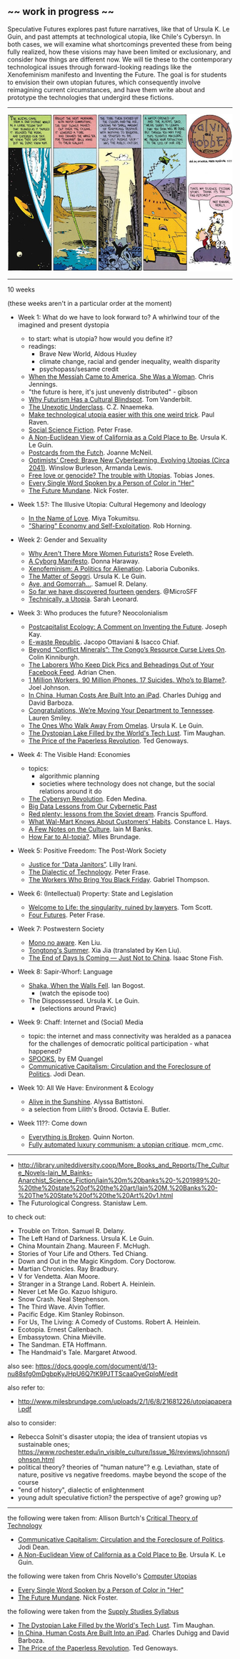 ~~ work in progress ~~
---

Speculative Futures explores past future narratives, like that of Ursula K. Le Guin, and past attempts at technological utopia, like Chile's Cybersyn. In both cases, we will examine what shortcomings prevented these from being fully realized, how these visions may have been limited or exclusionary, and consider how things are different now. We will tie these to the contemporary technological issues through forward-looking readings like the Xenofeminism manifesto and Inventing the Future. The goal is for students to envision their own utopian futures, which consequently involve reimagining current circumstances, and have them write about and prototype the technologies that undergird these fictions.

---

![](calvin_and_hobbes.jpg)

---

10 weeks

(these weeks aren't in a particular order at the moment)

- Week 1: What do we have to look forward to? A whirlwind tour of the imagined and present dystopia
    - to start: what is utopia? how would you define it?
    - readings:
        - Brave New World, Aldous Huxley
        - climate change, racial and gender inequality, wealth disparity
        - psychopass/sesame credit
    - [When the Messiah Came to America, She Was a Woman](https://blog.longreads.com/2016/02/25/when-the-messiah-came-to-america-she-was-a-woman/). Chris Jennings.
    - "the future is here, it's just unevenly distributed" - gibson
    - [Why Futurism Has a Cultural Blindspot](http://nautil.us/issue/28/2050/why-futurism-has-a-cultural-blindspot). Tom Vanderbilt.
    - [The Unexotic Underclass](https://miter.mit.edu/the-unexotic-underclass/). C.Z. Nnaemeka.
    - [Make technological utopia easier with this one weird trick](http://futurismic.com/2014/10/12/make-technological-utopia-easier-with-this-one-weird-trick/). Paul Raven.
    - [Social Science Fiction](http://www.peterfrase.com/2010/12/social-science-fiction/). Peter Frase.
    - [A Non-Euclidean View of California as a Cold Place to Be](http://theanarchistlibrary.org/library/ursula-k-le-guin-a-non-euclidean-view-of-california-as-a-cold-place-to-be). Ursula K. Le Guin.
    - [Postcards from the Futch](https://medium.com/message/postcards-from-the-futch-595796d8a45d#.7x8g0skdj). Joanne McNeil.
    - [Optimists’ Creed: Brave New Cyberlearning, Evolving Utopias (Circa 2041)](http://link.springer.com/article/10.1007/s40593-016-0096-x). Winslow Burleson, Armanda Lewis.
    - [Free love or genocide? The trouble with Utopias](http://www.theguardian.com/books/2016/jan/24/trouble-with-utopia-free-love-genocide-thomas-more-500-exhibition). Tobias Jones.
    - [Every Single Word Spoken by a Person of Color in "Her"](https://www.youtube.com/watch?v=wy_z_KKClBE)
    - [The Future Mundane](http://www.core77.com/posts/25678/the-future-mundane-25678). Nick Foster.

- Week 1.5?: The Illusive Utopia: Cultural Hegemony and Ideology
    - [In the Name of Love](https://www.jacobinmag.com/2014/01/in-the-name-of-love/). Miya Tokumitsu.
    - ["Sharing" Economy and Self-Exploitation](http://thenewinquiry.com/blogs/marginal-utility/sharing-economy-and-self-exploitation/). Rob Horning.

- Week 2: Gender and Sexuality
    - [Why Aren't There More Women Futurists?](http://www.theatlantic.com/technology/archive/2015/07/futurism-sexism-men/400097/) Rose Eveleth.
    - [A Cyborg Manifesto](http://faculty.georgetown.edu/irvinem/theory/Haraway-CyborgManifesto-1.pdf). Donna Haraway.
    - [Xenofeminism: A Politics for Alienation](http://www.laboriacuboniks.net/). Laboria Cuboniks.
    - [The Matter of Seggri](http://poliscifi.pbworks.com/f/leguin.pdf). Ursula K. Le Guin.
    - [Aye, and Gomorrah...](http://strangehorizons.com/2015/20151123/2delany-f.shtml). Samuel R. Delany.
    - [So far we have discovered fourteen genders](https://twitter.com/MicroSFF/status/720991032079462401). @MicroSFF
    - [Technically, a Utopia](http://bookforum.com/inprint/022_05/15583). Sarah Leonard.

- Week 3: Who produces the future? Neocolonialism
    - [Postcapitalist Ecology: A Comment on Inventing the Future](http://thedisorderofthings.com/2015/11/04/postcapitalist-ecology-a-comment-on-inventing-the-future/). Joseph Kay.
    - [E-waste Republic](http://interactive.aljazeera.com/aje/2015/ewaste/index.html). Jacopo Ottaviani & Isacco Chiaf.
    - [Beyond “Conflict Minerals”: The Congo’s Resource Curse Lives On](https://www.dissentmagazine.org/article/beyond-conflict-minerals-the-congos-resource-curse-lives-on). Colin Kinniburgh.
    - [The Laborers Who Keep Dick Pics and Beheadings Out of Your Facebook Feed](http://www.wired.com/2014/10/content-moderation). Adrian Chen.
    - [1 Million Workers. 90 Million iPhones. 17 Suicides. Who’s to Blame?](http://www.wired.com/2011/02/ff_joelinchina/). Joel Johnson.
    - [In China, Human Costs Are Built Into an iPad](http://www.nytimes.com/2012/01/26/business/ieconomy-apples-ipad-and-the-human-costs-for-workers-in-china.html). Charles Duhigg and David Barboza.
    - [Congratulations, We’re Moving Your Department to Tennessee](https://backchannel.com/those-entry-level-startup-jobs-they-re-now-mostly-dead-ends-in-the-boondocks-af3b4066f5dd#.gmwwi6lh0). Lauren Smiley.
    - [The Ones Who Walk Away From Omelas](http://engl210-deykute.wikispaces.umb.edu/file/view/omelas.pdf). Ursula K. Le Guin.
    - [The Dystopian Lake Filled by the World's Tech Lust](http://www.bbc.com/future/story/20150402-the-worst-place-on-earth). Tim Maughan.
    - [The Price of the Paperless Revolution](http://www.vqronline.org/editors-desk/price-paperless-revolution). Ted Genoways.

- Week 4: The Visible Hand: Economies
    - topics:
        - algorithmic planning
        - societies where technology does not change, but the social relations around it do
    - [The Cybersyn Revolution](https://www.jacobinmag.com/2015/04/allende-chile-beer-medina-cybersyn/). Eden Medina.
    - [Big Data Lessons from Our Cybernetic Past](https://www.youtube.com/watch?v=9qKoaQo9GTw&feature=youtu.be)
    - [Red plenty: lessons from the Soviet dream](http://www.theguardian.com/books/2010/aug/07/red-plenty-francis-spufford-ussr). Francis Spufford.
    - [What Wal-Mart Knows About Customers' Habits](http://www.nytimes.com/2004/11/14/business/yourmoney/what-walmart-knows-about-customers-habits.html). Constance L. Hays.
    - [A Few Notes on the Culture](http://www.vavatch.co.uk/books/banks/cultnote.htm). Iain M Banks.
    - [How Far to AI-topia?](http://www.milesbrundage.com/blog-posts/how-far-to-ai-topia). Miles Brundage.

- Week 5: Positive Freedom: The Post-Work Society
    - [Justice for “Data Janitors”](http://www.publicbooks.org//nonfiction/justice-for-data-janitors). Lilly Irani.
    - [The Dialectic of Technology](https://www.jacobinmag.com/2012/02/the-dialectic-of-technology/). Peter Frase.
    - [The Workers Who Bring You Black Friday](http://www.thenation.com/article/holiday-crush/). Gabriel Thompson.

- Week 6: (Intellectual) Property: State and Legislation
    - [Welcome to Life: the singularity, ruined by lawyers](https://www.youtube.com/watch?v=IFe9wiDfb0E). Tom Scott.
    - [Four Futures](https://www.jacobinmag.com/2011/12/four-futures/). Peter Frase.

- Week 7: Postwestern Society
    - [Mono no aware](http://www.lightspeedmagazine.com/fiction/mono-no-aware/). Ken Liu.
    - [Tongtong's Summer](http://clarkesworldmagazine.com/xia_12_14_reprint/). Xia Jia (translated by Ken Liu).
    - [The End of Days Is Coming — Just Not to China](https://foreignpolicy.com/2016/07/29/the-end-of-days-is-coming-just-not-to-china-apocalyptic-fiction-movies/). Isaac Stone Fish.

- Week 8: Sapir-Whorf: Language
    - [Shaka, When the Walls Fell](http://www.theatlantic.com/entertainment/archive/2014/06/star-trek-tng-and-the-limits-of-language-shaka-when-the-walls-fell/372107/). Ian Bogost.
        - (watch the episode too)
    - The Dispossessed. Ursula K. Le Guin.
        - (selections around Pravic)

- Week 9: Chaff: Internet and (Social) Media
    - topic: the internet and mass connectivity was heralded as a panacea for the challenges of democratic political participation - what happened?
    - [SPOOKS](http://www.amazon.com/SPOOKS-dystopia-E-M-Quangel-ebook/dp/B00QL15GH4), by EM Quangel
    - [Communicative Capitalism: Circulation and the Foreclosure of Politics](https://commonconf.files.wordpress.com/2010/09/proofs-of-tech-fetish.pdf). Jodi Dean.

- Week 10: All We Have: Environment & Ecology
    - [Alive in the Sunshine](https://www.jacobinmag.com/2014/01/alive-in-the-sunshine/). Alyssa Battistoni.
    - a selection from Lilith's Brood. Octavia E. Butler.

- Week 11??: Come down
    - [Everything is Broken](https://medium.com/message/everything-is-broken-81e5f33a24e1#.oef7thyw0). Quinn Norton.
    - [Fully automated luxury communism: a utopian critique](https://libcom.org/blog/fully-automated-luxury-communism-utopian-critique-14062015). mcm\_cmc.

---

- <http://library.uniteddiversity.coop/More_Books_and_Reports/The_Culture_Novels-Iain_M_Bainks-Anarchist_Science_Fiction/iain%20m%20banks%20-%201989%20-%20the%20state%20of%20the%20art/Iain%20M.%20Banks%20-%20The%20State%20of%20the%20Art%20v1.html>
- The Futurological Congress. Stanisław Lem.

to check out:
- Trouble on Triton. Samuel R. Delany.
- The Left Hand of Darkness. Ursula K. Le Guin.
- China Mountain Zhang. Maureen F. McHugh.
- Stories of Your Life and Others. Ted Chiang.
- Down and Out in the Magic Kingdom. Cory Doctorow.
- Martian Chronicles. Ray Bradbury.
- V for Vendetta. Alan Moore.
- Stranger in a Strange Land. Robert A. Heinlein.
- Never Let Me Go. Kazuo Ishiguro.
- Snow Crash. Neal Stephenson.
- The Third Wave. Alvin Toffler.
- Pacific Edge. Kim Stanley Robinson.
- For Us, The Living: A Comedy of Customs. Robert A. Heinlein.
- Ecotopia. Ernest Callenbach.
- Embassytown. China Miéville.
- The Sandman. ETA Hoffmann.
- The Handmaid's Tale. Margaret Atwood.

also see: <https://docs.google.com/document/d/13-nu88sfg0mDgbpKyJHpU6Q7tK9PJTTScaaOyeGplqM/edit>

also refer to:

- <http://www.milesbrundage.com/uploads/2/1/6/8/21681226/utopiapaperai.pdf>

also to consider:

- Rebecca Solnit's disaster utopia; the idea of transient utopias vs sustainable ones; <https://www.rochester.edu/in_visible_culture/Issue_16/reviews/johnson/johnson.html>
- political theory? theories of "human nature"? e.g. Leviathan, state of nature, positive vs negative freedoms. maybe beyond the scope of the course
- "end of history", dialectic of enlightenment
- young adult speculative fiction? the perspective of age? growing up?

---

the following were taken from: Allison Burtch's [Critical Theory of Technology](https://github.com/allisonburtch/Critical-Theory-of-Technology)

- [Communicative Capitalism: Circulation and the Foreclosure of Politics](https://commonconf.files.wordpress.com/2010/09/proofs-of-tech-fetish.pdf). Jodi Dean.
- [A Non-Euclidean View of California as a Cold Place to Be](http://theanarchistlibrary.org/library/ursula-k-le-guin-a-non-euclidean-view-of-california-as-a-cold-place-to-be). Ursula K. Le Guin.

the following were taken from Chris Novello's [Computer Utopias](http://chrisnovello.com/teaching/risd/computer-utopias/)

- [Every Single Word Spoken by a Person of Color in "Her"](https://www.youtube.com/watch?v=wy_z_KKClBE)
- [The Future Mundane](http://www.core77.com/posts/25678/the-future-mundane-25678). Nick Foster.

the following were taken from the [Supply Studies Syllabus](https://supplystudies.com/syllabus/)

- [The Dystopian Lake Filled by the World's Tech Lust](http://www.bbc.com/future/story/20150402-the-worst-place-on-earth). Tim Maughan.
- [In China, Human Costs Are Built Into an iPad](http://www.nytimes.com/2012/01/26/business/ieconomy-apples-ipad-and-the-human-costs-for-workers-in-china.html). Charles Duhigg and David Barboza.
- [The Price of the Paperless Revolution](http://www.vqronline.org/editors-desk/price-paperless-revolution). Ted Genoways.
